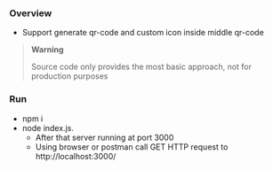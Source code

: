 ### Overview

- Support generate qr-code and custom icon inside middle qr-code

> **Warning** 
> 
> Source code only provides the most basic approach, not for production purposes

### Run
- npm i
- node index.js.
	- After that server running at port 3000
	- Using browser or postman call GET HTTP request to http://localhost:3000/
